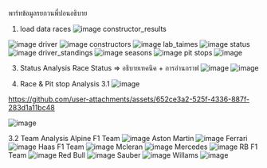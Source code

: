 พาร์ทข้อมูลรยกวนพี่ปอนอธิบาย
1. load data
races
![image](https://github.com/user-attachments/assets/54b01f35-f53a-4665-9392-90764142bf46)
constructor_results

![image](https://github.com/user-attachments/assets/3e30ead0-1bb4-424b-85d9-7225e68ec601)
driver
![image](https://github.com/user-attachments/assets/3ef7221e-e53c-4d48-84dd-0a2110ebbd98)
constructors
![image](https://github.com/user-attachments/assets/405889a4-728f-485d-ac37-95e9e1774409)
lab_taimes
![image](https://github.com/user-attachments/assets/f9e3febe-70b0-405c-b781-1a63959f02aa)
status
![image](https://github.com/user-attachments/assets/baebf436-255e-4e8a-943e-134f87baa529)
driver_standings
![image](https://github.com/user-attachments/assets/449c9a66-ef84-4435-9829-ec550ae6c553)
seasons
![image](https://github.com/user-attachments/assets/2f1c7df0-a76b-4394-95f5-a2192a4952c2)
pit stops
![image](https://github.com/user-attachments/assets/869f7665-1da0-4326-bae6-12c7c376047b)

3. Status Analysis
Race Status => อธิบายเทคนิค + การอ่านกราฟ
![image](https://github.com/user-attachments/assets/27a5a589-08a3-42e0-b3b6-9eeda2965c89)
![image](https://github.com/user-attachments/assets/5c695d9d-8c91-41e7-a2e7-4857ce78af65)

4. Race & Pit stop Analysis
3.1
![image](https://github.com/user-attachments/assets/d5e93951-2d89-4fe8-a768-6862ded84dd1)

https://github.com/user-attachments/assets/652ce3a2-525f-4336-887f-283d1a11bc48


![image](https://github.com/user-attachments/assets/f05bb58a-e3ae-4066-8036-421182407c5d)

3.2 Team Analysis
Alpine F1 Team
![image](https://github.com/user-attachments/assets/b9b6150d-e35c-423e-a16f-8f3392212077)
Aston Martin
![image](https://github.com/user-attachments/assets/d14fd037-47e9-4899-bbba-9919c1e8f46f)
Ferrari
![image](https://github.com/user-attachments/assets/099dfa14-bd8a-4e67-9cb2-2b711cfe5aea)
Haas F1 Team
![image](https://github.com/user-attachments/assets/92c93a0f-cb34-4fd6-ab0e-11dec1c42664)
Mcleran
![image](https://github.com/user-attachments/assets/915c2678-9660-4ffa-87db-8a7eed3875f5)
Mercedes
![image](https://github.com/user-attachments/assets/df3f70ac-7dcb-431e-bd36-bfd5499dcd38)
RB F1 Team
![image](https://github.com/user-attachments/assets/1bd4199f-8b87-46e3-a3fa-20bd80a52b71)
Red Bull
![image](https://github.com/user-attachments/assets/a24a4c21-cf15-4472-86fe-51a260c5152a)
Sauber
![image](https://github.com/user-attachments/assets/33efc708-607c-4525-9553-ec131808487a)
Willams
![image](https://github.com/user-attachments/assets/72d1d4fb-0299-4c7e-939b-4a3bf7b1a2f6)





